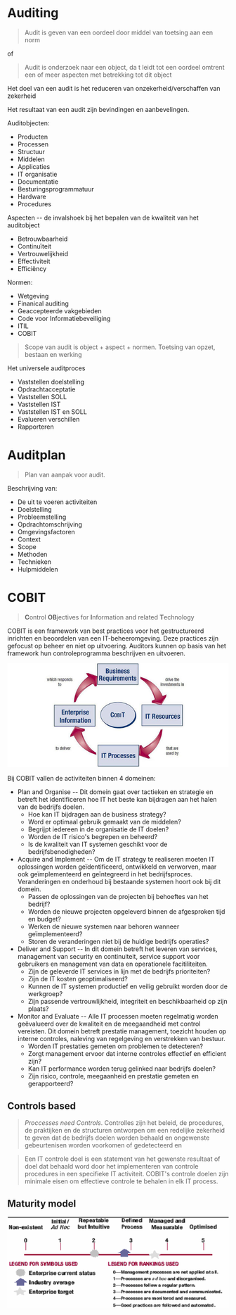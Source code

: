 # Auditing

> Audit is geven van een oordeel door middel van toetsing aan een norm

of

> Audit is onderzoek naar een object, da t leidt tot een oordeel omtrent een of meer aspecten met betrekking tot dit object

Het doel van een audit is het reduceren van onzekerheid/verschaffen van zekerheid

Het resultaat van een audit zijn bevindingen en aanbevelingen. 

Auditobjecten:
* Producten
* Processen
* Structuur
* Middelen
* Applicaties
* IT organisatie
* Documentatie
* Besturingsprogrammatuur
* Hardware
* Procedures

Aspecten -- de invalshoek bij het bepalen van de kwaliteit van het auditobject
* Betrouwbaarheid
* Continuïteit
* Vertrouwelijkheid
* Effectiviteit
* Efficiëncy

Normen:
* Wetgeving
* Finanical auditing
* Geaccepteerde vakgebieden
* Code voor Informatiebeveiliging
* ITIL
* COBIT

> Scope van audit is object + aspect + normen. Toetsing van opzet, bestaan en werking

Het universele auditproces
* Vaststellen doelstelling
* Opdrachtacceptatie
* Vaststellen SOLL
* Vaststellen IST
* Vaststellen IST en SOLL
* Evalueren verschillen
* Rapporteren

# Auditplan

> Plan van aanpak voor audit. 

Beschrijving van: 
* De uit te voeren activiteiten
* Doelstelling
* Probleemstelling
* Opdrachtomschrijving
* Omgevingsfactoren
* Context
* Scope
* Methoden
* Technieken
* Hulpmiddelen

# COBIT

> **C**ontrol **OB**jectives for **I**nformation and related **T**echnology

COBIT is een framework van best practices voor het gestructureerd inrichten en beoordelen van een IT-beheeromgeving. Deze practices zijn gefocust op beheer en niet op uitvoering. Auditors kunnen op basis van het framework hun controleprogramma beschrijven en uitvoeren. 

![Cobit](images/cobit.jpg)

Bij COBIT vallen de activiteiten binnen 4 domeinen:
* Plan and Organise -- Dit domein gaat over tactieken en strategie en betreft het identificeren hoe IT het beste kan bijdragen aan het halen van de bedrijfs doelen. 
	* Hoe kan IT bijdragen aan de business strategy?
	* Word er optimaal gebruik gemaakt van de middelen?
	* Begrijpt iedereen in de organisatie de IT doelen?
	* Worden de IT risico's begrepen en beheerd?
	* Is de kwaliteit van IT systemen geschikt voor de bedrijfsbenodigheden?
* Acquire and Implement -- Om de IT strategy te realiseren moeten IT oplossingen worden geïdentificeerd, ontwikkeld en verworven, maar ook geïmplementeerd en geïntegreerd in het bedrijfsproces. Veranderingen en onderhoud bij bestaande systemen hoort ook bij dit domein. 
	* Passen de oplossingen van de projecten bij behoeftes van het bedrijf?
	* Worden de nieuwe projecten opgeleverd binnen de afgesproken tijd en budget?
	* Werken de nieuwe systemen naar behoren wanneer geïmplementeerd?
	* Storen de veranderingen niet bij de huidige bedrijfs operaties?
* Deliver and Support -- In dit domein betreft het leveren van services, management van security en continuiteit, service support voor gebruikers en management van data en operationele facitiliteiten.
	* Zijn de geleverde IT services in lijn met de bedrijfs prioriteiten?
	* Zijn de IT kosten geoptimaliseerd?
	* Kunnen de IT systemen productief en veilig gebruikt worden door de werkgroep?
	* Zijn passende vertrouwlijkheid, integriteit en beschikbaarheid op zijn plaats?
* Monitor and Evaluate -- Alle IT processen moeten regelmatig worden geëvalueerd over de kwaliteit en de meegaandheid met control vereisten. Dit domein betreft prestatie management, toezicht houden op interne controles, naleving van regelgeving en verstrekken van bestuur.
	* Worden IT prestaties gemeten om problemen te detecteren?
	* Zorgt management ervoor dat interne controles effectief en efficient zijn?
	* Kan IT performance worden terug gelinked naar bedrijfs doelen?
	* Zijn risico, controle, meegaanheid en prestatie gemeten en gerapporteerd?

## Controls based
> *Proccesses need Controls*. Controlles zijn het beleid, de procedures, de praktijken en de structuren ontworpen om een redelijke zekerheid te geven dat de bedrijfs doelen worden behaald en ongewenste gebeurtenisen worden voorkomen of gedetecteerd en 

> Een IT controle doel is een statement van het gewenste resultaat of doel dat behaald word door het implementeren van controle procedures in een specifieke IT activiteit. COBIT's controle doelen zijn minimale eisen om effectieve controle te behalen in elk IT process.

## Maturity model
![Maturity Model](images/cobit-maturity-model.png)